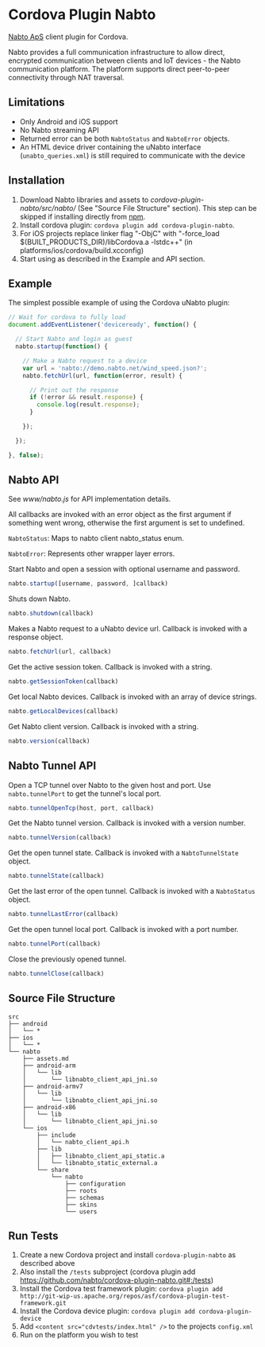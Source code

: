 # Cordova Plugin Nabto

[Nabto ApS](http://nabto.com) client plugin for Cordova.

Nabto provides a full communication infrastructure to allow direct, encrypted communication between clients and IoT devices - the Nabto communication platform. The platform supports direct peer-to-peer connectivity through NAT traversal.

## Limitations

- Only Android and iOS support
- No Nabto streaming API
- Returned error can be both `NabtoStatus` and `NabtoError` objects.
- An HTML device driver containing the uNabto interface (`unabto_queries.xml`) is still required to communicate with the device

## Installation

1. Download Nabto libraries and assets to *cordova-plugin-nabto/src/nabto/* (See "Source File Structure" section). This step can be skipped if installing directly from [npm](https://www.npmjs.com/).
2. Install cordova plugin: `cordova plugin add cordova-plugin-nabto`.
3. For iOS projects replace linker flag "-ObjC" with "-force_load $(BUILT_PRODUCTS_DIR)/libCordova.a -lstdc++" (in platforms/ios/cordova/build.xcconfig)
4. Start using as described in the Example and API section.

## Example

The simplest possible example of using the Cordova uNabto plugin:
```js
// Wait for cordova to fully load
document.addEventListener('deviceready', function() {

  // Start Nabto and login as guest
  nabto.startup(function() {

    // Make a Nabto request to a device
    var url = 'nabto://demo.nabto.net/wind_speed.json?';
    nabto.fetchUrl(url, function(error, result) {

      // Print out the response
      if (!error && result.response) {
        console.log(result.response);
      }

    });

  });

}, false);
```

## Nabto API

See *www/nabto.js* for API implementation details.

All callbacks are invoked with an error object as the first argument if something went wrong, otherwise the first argument is set to undefined.

`NabtoStatus`: Maps to nabto client nabto_status enum.

`NabtoError`: Represents other wrapper layer errors.

Start Nabto and open a session with optional username and password.
```js
nabto.startup([username, password, ]callback)
```

Shuts down Nabto.
```js
nabto.shutdown(callback)
```

Makes a Nabto request to a uNabto device url.
Callback is invoked with a response object.
```js
nabto.fetchUrl(url, callback)
```

Get the active session token.
Callback is invoked with a string.
```js
nabto.getSessionToken(callback)
```

Get local Nabto devices.
Callback is invoked with an array of device strings.
```js
nabto.getLocalDevices(callback)
```

Get Nabto client version.
Callback is invoked with a string.
```js
nabto.version(callback)
```

## Nabto Tunnel API

Open a TCP tunnel over Nabto to the given host and port.
Use `nabto.tunnelPort` to get the tunnel's local port.
```js
nabto.tunnelOpenTcp(host, port, callback)
```

Get the Nabto tunnel version.
Callback is invoked with a version number.
```js
nabto.tunnelVersion(callback)
```

Get the open tunnel state.
Callback is invoked with a `NabtoTunnelState` object.
```js
nabto.tunnelState(callback)
```

Get the last error of the open tunnel.
Callback is invoked with a `NabtoStatus` object.
```js
nabto.tunnelLastError(callback)
```

Get the open tunnel local port.
Callback is invoked with a port number.
```js
nabto.tunnelPort(callback)
```

Close the previously opened tunnel.
```js
nabto.tunnelClose(callback)
```

## Source File Structure

```
src
├── android
│   └── *
├── ios
│   └── *
└── nabto
    ├── assets.md
    ├── android-arm
    │   └── lib
    │       └── libnabto_client_api_jni.so
    ├── android-armv7
    │   └── lib
    │       └── libnabto_client_api_jni.so
    ├── android-x86
    │   └── lib
    │       └── libnabto_client_api_jni.so
    └── ios
        ├── include
        │   └── nabto_client_api.h
        ├── lib
        │   ├── libnabto_client_api_static.a
        │   └── libnabto_static_external.a
        └── share
            └── nabto
                ├── configuration
                ├── roots
                ├── schemas
                ├── skins
                └── users
```

## Run Tests

1. Create a new Cordova project and install `cordova-plugin-nabto` as described above
2. Also install the `/tests` subproject (cordova plugin add https://github.com/nabto/cordova-plugin-nabto.git#:/tests)
3. Install the Cordova test framework plugin: `cordova plugin add http://git-wip-us.apache.org/repos/asf/cordova-plugin-test-framework.git`
4. Install the Cordova device plugin: `cordova plugin add cordova-plugin-device`
5. Add `<content src="cdvtests/index.html" />` to the projects `config.xml` 
6. Run on the platform you wish to test
